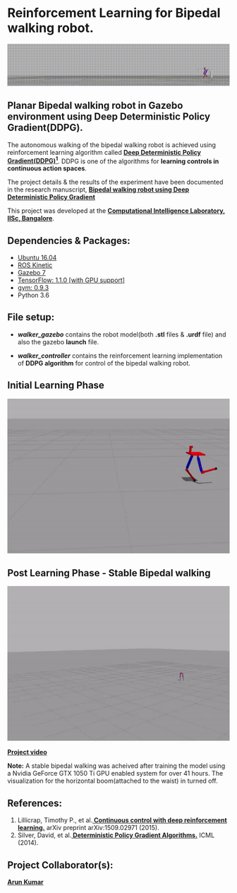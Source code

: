 # Reinforcement Learning for Bipedal walking robot.
<p align= "center">
  <img src="walker_controller/src/biped.gif/">
</p>

## Planar Bipedal walking robot in Gazebo environment using Deep Deterministic Policy Gradient(DDPG).
The autonomous walking of the bipedal walking robot is achieved using reinforcement learning algorithm called <a href="https://github.com/nav74neet/ddpg_biped#references"><b>Deep Deterministic Policy Gradient(DDPG)<sup>1</sup></b></a>. DDPG is one of the algorithms for <b>learning controls in continuous action spaces</b>.
<p>The project details & the results of the experiment have been documented in the research manuscript, <b><a href="https://arxiv.org/abs/1807.05924v2">Bipedal walking robot using Deep Deterministic Policy Gradient</a></b></p>
This project was developed at the <a href="https://sites.google.com/site/compintellab/home"><b>Computational Intelligence Laboratory, IISc, Bangalore</b></a>.

## Dependencies & Packages:
- <a href="http://releases.ubuntu.com/16.04/">Ubuntu 16.04</a>
- <a href="http://wiki.ros.org/kinetic">ROS Kinetic</a>
- <a href="http://gazebosim.org/">Gazebo 7</a>
- <a href="https://www.tensorflow.org/">TensorFlow: 1.1.0 [with GPU support]</a> 
- <a href="https://gym.openai.com/docs/">gym: 0.9.3</a>
- Python 3.6

## File setup:
- ***walker_gazebo*** contains the robot model(both **.stl** files & **.urdf** file) and also the gazebo **launch** file.

- ***walker_controller*** contains the reinforcement learning implementation of **DDPG algorithm** for control of the bipedal walking robot.
 
 ## Initial Learning Phase
<p align= "center">
  <img src="walker_controller/src/training_1.gif/" height="350" width="600">
</p>

  ## Post Learning Phase - Stable Bipedal walking
<p align= "center">
  <img src="walker_controller/src/trained.gif/" height="350" width="600">
</p>

**<a href="https://goo.gl/1hwqJy*">Project video</a>**

**Note:** A stable bipedal walking was acheived after training the model using a Nvidia GeForce GTX 1050 Ti GPU enabled system for over 41 hours. The visualization for the horizontal boom(attached to the waist) in turned off.

## References:
<ol>
  <li>Lillicrap, Timothy P., et al.<b><a href="https://arxiv.org/abs/1509.02971"> Continuous control with deep reinforcement learning.</a></b> arXiv preprint arXiv:1509.02971 (2015).</li>
<li>Silver, David, et al.<b><a href="http://proceedings.mlr.press/v32/silver14.pdf"> Deterministic Policy Gradient Algorithms.</a></b> ICML (2014).</li>
</ol> 

## Project Collaborator(s): 
**<a href="https://github.com/ioarun">Arun Kumar</a>** 
